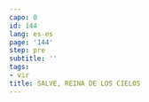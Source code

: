 ```yaml
---
capo: 0
id: 144
lang: es-es
page: '144'
step: pre
subtitle: ''
tags:
- vir
title: SALVE, REINA DE LOS CIELOS
---
```

